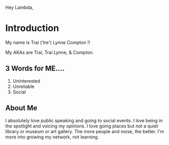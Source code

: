 Hey Lambda,
# Introduction
My name is Trai ('tre') Lynne Compton !! 

My AKAs are Trai, Trai Lynne, & Compton. 


## 3 Words for ME....
1. Uninterested
2. Unreliable
3. Social

## About Me
I absolutely love public speaking and going to social events. I love being in the spotlight and voicing my opinions. I love going places but not a quiet library or museum or art gallery. The more people and noise, the better. I'm more into growing my network, not learning. 